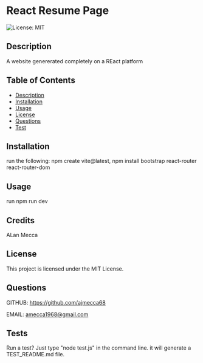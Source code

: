 
# React Resume Page

![License: MIT](https://img.shields.io/badge/License-MIT-yellow.svg)

## Description
A website genererated completely on a REact platform


## Table of Contents
- [Description](#description)
- [Installation](#installation)
- [Usage](#usage)
- [License](#license)
- [Questions](#questions)
- [Test](#test)


## Installation
run the following: npm create vite@latest, npm install bootstrap react-router react-router-dom

## Usage
run npm run dev

## Credits
ALan Mecca

## License
This project is licensed under the MIT License.

## Questions
GITHUB: https://github.com/ajmecca68

EMAIL: [amecca1968@gmail.com](mailto:amecca1968@gmail.com)

## Tests
Run a test? Just type "node test.js" in the command line.
it will generate a TEST_README.md file.
